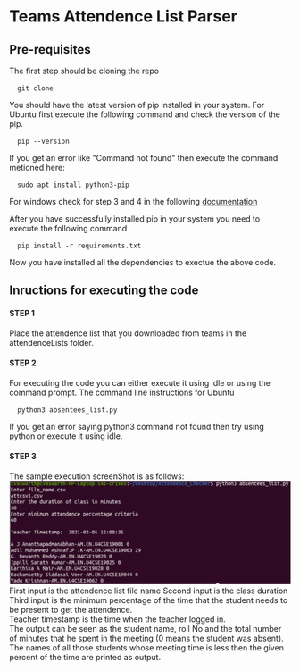 # Teams Attendence List Parser
## Pre-requisites
The first step should be cloning the repo
```
  git clone 
```
You should have the latest version of pip installed in your system.
For Ubuntu first execute the following command and check the version of the pip.
``` 
  pip --version
```
If you get an error like "Command not found" then execute the command metioned here:
```
  sudo apt install python3-pip
```
For windows check for step 3 and 4 in the following [documentation](https://www.liquidweb.com/kb/install-pip-windows/)

After you have successfully installed pip in your system you need to execute the following command
```
  pip install -r requirements.txt
```
Now you have installed all the dependencies to exectue the above code.

## Inructions for executing the code
#### STEP 1
Place the attendence list that you downloaded from teams in the attendenceLists folder.
#### STEP 2
For executing the code you can either execute it using idle or using the command prompt.
The command line instructions for Ubuntu
```
  python3 absentees_list.py
```
If you get an error saying python3 command not found then try using python or execute it using idle.
#### STEP 3
The sample execution screenShot is as follows:
![Screenshot](Screenshots/execution_output.png)
First input is the attendence list file name
Second input is the class duration
Third input is the minimum percentage of the time that the student needs to be present to get the attendence.<br/>
Teacher timestamp is the time when the teacher logged in.<br/>
The output can be seen as the student name, roll No and the total number of minutes that he spent in the meeting (0 means the student was absent). The names of all those students whose meeting time is less then the given percent of the time are printed as output.




